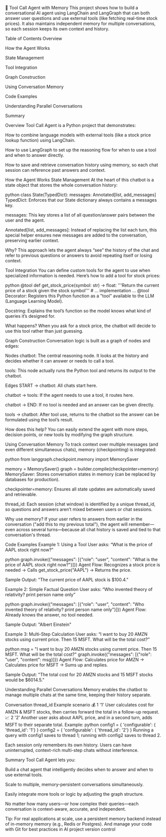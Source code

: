 🧠 Tool Call Agent with Memory
This project shows how to build a conversational AI agent using LangChain and LangGraph that can both answer user questions and use external tools (like fetching real-time stock prices). It also maintains independent memory for multiple conversations, so each session keeps its own context and history.

Table of Contents
Overview

How the Agent Works

State Management

Tool Integration

Graph Construction

Using Conversation Memory

Code Examples

Understanding Parallel Conversations

Summary

Overview
Tool Call Agent is a Python project that demonstrates:

How to combine language models with external tools (like a stock price lookup function) using LangChain.

How to use LangGraph to set up the reasoning flow for when to use a tool and when to answer directly.

How to save and retrieve conversation history using memory, so each chat session can reference past answers and context.

How the Agent Works
State Management
At the heart of this chatbot is a state object that stores the whole conversation history:

python
class State(TypedDict):
    messages: Annotated[list, add_messages]
TypedDict: Enforces that our State dictionary always contains a messages key.

messages: This key stores a list of all question/answer pairs between the user and the agent.

Annotated[list, add_messages]: Instead of replacing the list each turn, this special helper ensures new messages are added to the conversation, preserving earlier context.

Why?
This approach lets the agent always “see” the history of the chat and refer to previous questions or answers to avoid repeating itself or losing context.

Tool Integration
You can define custom tools for the agent to use when specialized information is needed. Here’s how to add a tool for stock prices:

python
@tool
def get_stock_price(symbol: str) -> float:
    '''Return the current price of a stock given the stock symbol'''
    # ... implementation ...
@tool Decorator: Registers this Python function as a "tool" available to the LLM (Language Learning Model).

Docstring: Explains the tool’s function so the model knows what kind of queries it’s designed for.

What happens?
When you ask for a stock price, the chatbot will decide to use this tool rather than just guessing.

Graph Construction
Conversation logic is built as a graph of nodes and edges:

Nodes
chatbot: The central reasoning node. It looks at the history and decides whether it can answer or needs to call a tool.

tools: This node actually runs the Python tool and returns its output to the chatbot.

Edges
START → chatbot: All chats start here.

chatbot → tools: If the agent needs to use a tool, it routes here.

chatbot → END: If no tool is needed and an answer can be given directly.

tools → chatbot: After tool use, returns to the chatbot so the answer can be formulated using the tool’s result.

How does this help?
You can easily extend the agent with more steps, decision points, or new tools by modifying the graph structure.

Using Conversation Memory
To track context over multiple messages (and even different simultaneous chats), memory (checkpointing) is integrated:

python
from langgraph.checkpoint.memory import MemorySaver

memory = MemorySaver()
graph = builder.compile(checkpointer=memory)
MemorySaver: Stores conversation states in memory (can be replaced by databases for production).

checkpointer=memory: Ensures all state updates are automatically saved and retrievable.

thread_id: Each session (chat window) is identified by a unique thread_id, so questions and answers aren’t mixed between users or chat sessions.

Why use memory?
If your user refers to answers from earlier in the conversation ("add this to my previous total"), the agent will remember—even across several turns—because all chat history is saved and tied to that conversation's thread.

Code Examples
Example 1: Using a Tool
User asks: “What is the price of AAPL stock right now?”

python
graph.invoke({"messages": [{"role": "user", "content": "What is the price of AAPL stock right now?"}]})
Agent Flow: Recognizes a stock price is needed → Calls get_stock_price("AAPL") → Returns the price.

Sample Output: "The current price of AAPL stock is $100.4."

Example 2: Simple Factual Question
User asks: “Who invented theory of relativity? print person name only”

python
graph.invoke({"messages": [{"role": "user", "content": "Who invented theory of relativity? print person name only"}]})
Agent Flow: Already knows the answer, no tool needed.

Sample Output: "Albert Einstein"

Example 3: Multi-Step Calculation
User asks:
“I want to buy 20 AMZN stocks using current price. Then 15 MSFT. What will be the total cost?”

python
msg = "I want to buy 20 AMZN stocks using current price. Then 15 MSFT. What will be the total cost?"
graph.invoke({"messages": [{"role": "user", "content": msg}]})
Agent Flow: Calculates price for AMZN → Calculates price for MSFT → Sums up and replies.

Sample Output:
"The total cost for 20 AMZN stocks and 15 MSFT stocks would be $6014.5."

Understanding Parallel Conversations
Memory enables the chatbot to manage multiple chats at the same time, keeping their history separate.

Conversation	thread_id	Example scenario
💰 1	'1'	User calculates cost for AMZN & MSFT stocks, then carries forward the total in a follow-up request.
📈 2	'2'	Another user asks about AAPL price, and in a second turn, adds MSFT to their separate total.
Example:
python
config1 = { 'configurable': { 'thread_id': '1'} }
config2 = { 'configurable': { 'thread_id': '2'} }
Running a query with config1 saves to thread 1; running with config2 saves to thread 2.

Each session only remembers its own history. Users can have uninterrupted, context-rich multi-step chats without interference.

Summary
Tool Call Agent lets you:

Build a chat agent that intelligently decides when to answer and when to use external tools.

Scale to multiple, memory-persistent conversations simultaneously.

Easily integrate more tools or logic by adjusting the graph structure.

No matter how many users—or how complex their queries—each conversation is context-aware, accurate, and independent.

Tip: For real applications at scale, use a persistent memory backend instead of in-memory memory (e.g., Redis or Postgres). And manage your code with Git for best practices in AI project version control
